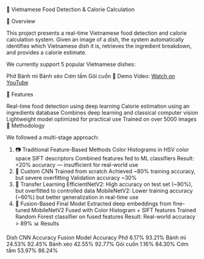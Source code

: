 🍜 Vietnamese Food Detection & Calorie Calculation


📌 Overview

This project presents a real-time Vietnamese food detection and calorie calculation system. Given an image of a dish, the system automatically identifies which Vietnamese dish it is, retrieves the ingredient breakdown, and provides a calorie estimate.

We currently support 5 popular Vietnamese dishes:

Phở
Bánh mì
Bánh xèo
Cơm tấm
Gỏi cuốn
🔗 Demo Video: [Watch on YouTube](https://www.youtube.com/watch?v=v1RyfsgLyPY&feature=youtu.be)

🚀 Features

Real-time food detection using deep learning
Calorie estimation using an ingredients database
Combines deep learning and classical computer vision
Lightweight model optimized for practical use
Trained on over 5000 images
🧠 Methodology

We followed a multi-stage approach:

1. 📷 Traditional Feature-Based Methods
Color Histograms in HSV color space
SIFT descriptors
Combined features fed to ML classifiers
Result: <20% accuracy — insufficient for real-world use
2. 🧪 Custom CNN
Trained from scratch
Achieved ~80% training accuracy, but severe overfitting
Validation accuracy ~30%
3. 🔁 Transfer Learning
EfficientNetV2: High accuracy on test set (~90%), but overfitted to controlled data
MobileNetV2: Lower training accuracy (~60%) but better generalization in real-time use
4. 🧬 Fusion-Based Final Model
Extracted deep embeddings from fine-tuned MobileNetV2
Fused with Color Histogram + SIFT features
Trained Random Forest classifier on fused features
Result: Real-world accuracy > 89%
📊 Results

Dish	CNN Accuracy	Fusion Model Accuracy
Phở	6.17%	93.21%
Bánh mì	24.53%	92.45%
Bánh xèo	42.55%	92.77%
Gỏi cuốn	1.16%	84.30%
Cơm tấm	53.97%	86.24%
